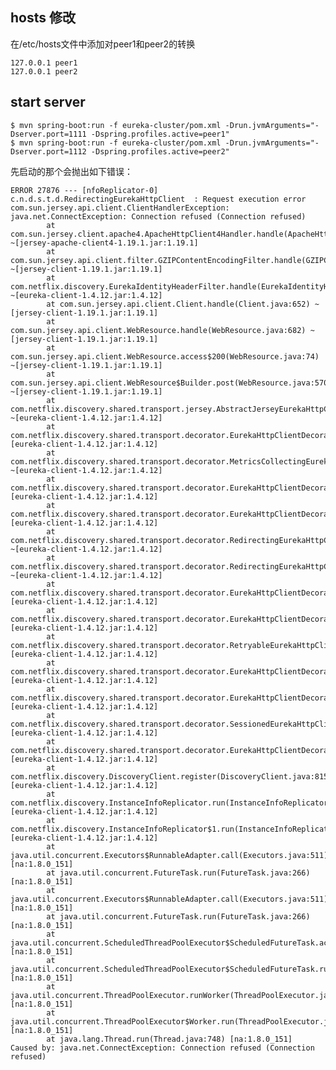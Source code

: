 ## hosts 修改

在/etc/hosts文件中添加对peer1和peer2的转换

    127.0.0.1 peer1
    127.0.0.1 peer2

## start server

    $ mvn spring-boot:run -f eureka-cluster/pom.xml -Drun.jvmArguments="-Dserver.port=1111 -Dspring.profiles.active=peer1"
    $ mvn spring-boot:run -f eureka-cluster/pom.xml -Drun.jvmArguments="-Dserver.port=1112 -Dspring.profiles.active=peer2"
    
先启动的那个会抛出如下错误：
    
    ERROR 27876 --- [nfoReplicator-0] c.n.d.s.t.d.RedirectingEurekaHttpClient  : Request execution error
    com.sun.jersey.api.client.ClientHandlerException: java.net.ConnectException: Connection refused (Connection refused)
            at com.sun.jersey.client.apache4.ApacheHttpClient4Handler.handle(ApacheHttpClient4Handler.java:187) ~[jersey-apache-client4-1.19.1.jar:1.19.1]
            at com.sun.jersey.api.client.filter.GZIPContentEncodingFilter.handle(GZIPContentEncodingFilter.java:123) ~[jersey-client-1.19.1.jar:1.19.1]
            at com.netflix.discovery.EurekaIdentityHeaderFilter.handle(EurekaIdentityHeaderFilter.java:27) ~[eureka-client-1.4.12.jar:1.4.12]
            at com.sun.jersey.api.client.Client.handle(Client.java:652) ~[jersey-client-1.19.1.jar:1.19.1]
            at com.sun.jersey.api.client.WebResource.handle(WebResource.java:682) ~[jersey-client-1.19.1.jar:1.19.1]
            at com.sun.jersey.api.client.WebResource.access$200(WebResource.java:74) ~[jersey-client-1.19.1.jar:1.19.1]
            at com.sun.jersey.api.client.WebResource$Builder.post(WebResource.java:570) ~[jersey-client-1.19.1.jar:1.19.1]
            at com.netflix.discovery.shared.transport.jersey.AbstractJerseyEurekaHttpClient.register(AbstractJerseyEurekaHttpClient.java:56) ~[eureka-client-1.4.12.jar:1.4.12]
            at com.netflix.discovery.shared.transport.decorator.EurekaHttpClientDecorator$1.execute(EurekaHttpClientDecorator.java:59) [eureka-client-1.4.12.jar:1.4.12]
            at com.netflix.discovery.shared.transport.decorator.MetricsCollectingEurekaHttpClient.execute(MetricsCollectingEurekaHttpClient.java:73) ~[eureka-client-1.4.12.jar:1.4.12]
            at com.netflix.discovery.shared.transport.decorator.EurekaHttpClientDecorator.register(EurekaHttpClientDecorator.java:56) [eureka-client-1.4.12.jar:1.4.12]
            at com.netflix.discovery.shared.transport.decorator.EurekaHttpClientDecorator$1.execute(EurekaHttpClientDecorator.java:59) [eureka-client-1.4.12.jar:1.4.12]
            at com.netflix.discovery.shared.transport.decorator.RedirectingEurekaHttpClient.executeOnNewServer(RedirectingEurekaHttpClient.java:118) ~[eureka-client-1.4.12.jar:1.4.12]
            at com.netflix.discovery.shared.transport.decorator.RedirectingEurekaHttpClient.execute(RedirectingEurekaHttpClient.java:79) ~[eureka-client-1.4.12.jar:1.4.12]
            at com.netflix.discovery.shared.transport.decorator.EurekaHttpClientDecorator.register(EurekaHttpClientDecorator.java:56) [eureka-client-1.4.12.jar:1.4.12]
            at com.netflix.discovery.shared.transport.decorator.EurekaHttpClientDecorator$1.execute(EurekaHttpClientDecorator.java:59) [eureka-client-1.4.12.jar:1.4.12]
            at com.netflix.discovery.shared.transport.decorator.RetryableEurekaHttpClient.execute(RetryableEurekaHttpClient.java:119) [eureka-client-1.4.12.jar:1.4.12]
            at com.netflix.discovery.shared.transport.decorator.EurekaHttpClientDecorator.register(EurekaHttpClientDecorator.java:56) [eureka-client-1.4.12.jar:1.4.12]
            at com.netflix.discovery.shared.transport.decorator.EurekaHttpClientDecorator$1.execute(EurekaHttpClientDecorator.java:59) [eureka-client-1.4.12.jar:1.4.12]
            at com.netflix.discovery.shared.transport.decorator.SessionedEurekaHttpClient.execute(SessionedEurekaHttpClient.java:77) [eureka-client-1.4.12.jar:1.4.12]
            at com.netflix.discovery.shared.transport.decorator.EurekaHttpClientDecorator.register(EurekaHttpClientDecorator.java:56) [eureka-client-1.4.12.jar:1.4.12]
            at com.netflix.discovery.DiscoveryClient.register(DiscoveryClient.java:815) [eureka-client-1.4.12.jar:1.4.12]
            at com.netflix.discovery.InstanceInfoReplicator.run(InstanceInfoReplicator.java:104) [eureka-client-1.4.12.jar:1.4.12]
            at com.netflix.discovery.InstanceInfoReplicator$1.run(InstanceInfoReplicator.java:88) [eureka-client-1.4.12.jar:1.4.12]
            at java.util.concurrent.Executors$RunnableAdapter.call(Executors.java:511) [na:1.8.0_151]
            at java.util.concurrent.FutureTask.run(FutureTask.java:266) [na:1.8.0_151]
            at java.util.concurrent.Executors$RunnableAdapter.call(Executors.java:511) [na:1.8.0_151]
            at java.util.concurrent.FutureTask.run(FutureTask.java:266) [na:1.8.0_151]
            at java.util.concurrent.ScheduledThreadPoolExecutor$ScheduledFutureTask.access$201(ScheduledThreadPoolExecutor.java:180) [na:1.8.0_151]
            at java.util.concurrent.ScheduledThreadPoolExecutor$ScheduledFutureTask.run(ScheduledThreadPoolExecutor.java:293) [na:1.8.0_151]
            at java.util.concurrent.ThreadPoolExecutor.runWorker(ThreadPoolExecutor.java:1149) [na:1.8.0_151]
            at java.util.concurrent.ThreadPoolExecutor$Worker.run(ThreadPoolExecutor.java:624) [na:1.8.0_151]
            at java.lang.Thread.run(Thread.java:748) [na:1.8.0_151]
    Caused by: java.net.ConnectException: Connection refused (Connection refused)
